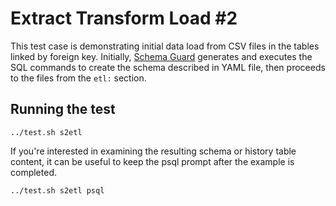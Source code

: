 # Extract Transform Load #2

This test case is demonstrating initial data load from CSV files in the tables linked by foreign key. Initially,
[Schema Guard](https://www.dbinvent.com/rdbm/) generates and executes the SQL commands to create the schema described in YAML file, then proceeds to the files from the `etl:` section.

## Running the test

```shell
../test.sh s2etl
```

If you're interested in examining the resulting schema or history table content, it can be useful to keep the psql prompt after the example is completed.

```shell
../test.sh s2etl psql
```
